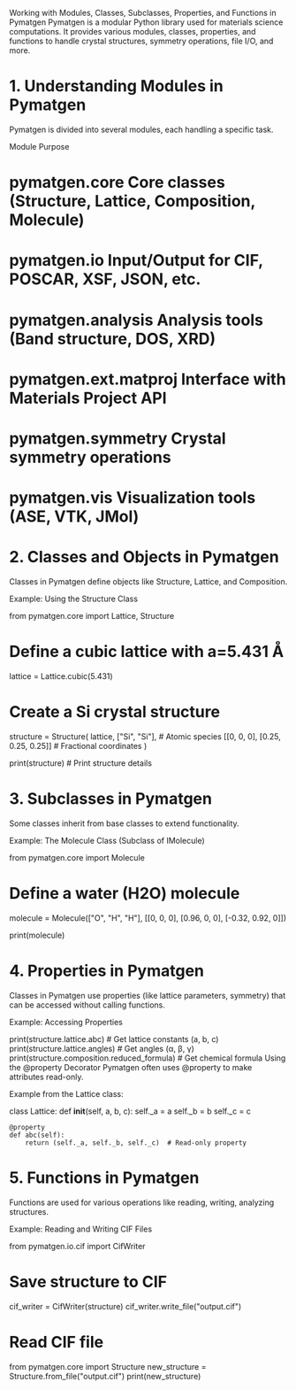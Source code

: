 Working with Modules, Classes, Subclasses, Properties, and Functions in Pymatgen
Pymatgen is a modular Python library used for materials science computations. It provides various modules, classes, properties, and functions to handle crystal structures, symmetry operations, file I/O, and more.

# 1. Understanding Modules in Pymatgen
Pymatgen is divided into several modules, each handling a specific task.

Module	Purpose
# pymatgen.core	Core classes (Structure, Lattice, Composition, Molecule)
# pymatgen.io	Input/Output for CIF, POSCAR, XSF, JSON, etc.
# pymatgen.analysis	Analysis tools (Band structure, DOS, XRD)
# pymatgen.ext.matproj	Interface with Materials Project API
# pymatgen.symmetry	Crystal symmetry operations
# pymatgen.vis	Visualization tools (ASE, VTK, JMol)

# 2. Classes and Objects in Pymatgen
Classes in Pymatgen define objects like Structure, Lattice, and Composition.

Example: Using the Structure Class

from pymatgen.core import Lattice, Structure

# Define a cubic lattice with a=5.431 Å

lattice = Lattice.cubic(5.431)

# Create a Si crystal structure
structure = Structure(
    lattice, 
    ["Si", "Si"],  # Atomic species
    [[0, 0, 0], [0.25, 0.25, 0.25]]  # Fractional coordinates
)

print(structure)  # Print structure details
# 3. Subclasses in Pymatgen
Some classes inherit from base classes to extend functionality.

Example: The Molecule Class (Subclass of IMolecule)

from pymatgen.core import Molecule

# Define a water (H2O) molecule
molecule = Molecule(["O", "H", "H"], [[0, 0, 0], [0.96, 0, 0], [-0.32, 0.92, 0]])

print(molecule)
# 4. Properties in Pymatgen
Classes in Pymatgen use properties (like lattice parameters, symmetry) that can be accessed without calling functions.

Example: Accessing Properties

print(structure.lattice.abc)  # Get lattice constants (a, b, c)
print(structure.lattice.angles)  # Get angles (α, β, γ)
print(structure.composition.reduced_formula)  # Get chemical formula
Using the @property Decorator
Pymatgen often uses @property to make attributes read-only.

Example from the Lattice class:

class Lattice:
    def __init__(self, a, b, c):
        self._a = a
        self._b = b
        self._c = c

    @property
    def abc(self):
        return (self._a, self._b, self._c)  # Read-only property
# 5. Functions in Pymatgen
Functions are used for various operations like reading, writing, analyzing structures.

Example: Reading and Writing CIF Files

from pymatgen.io.cif import CifWriter

# Save structure to CIF
cif_writer = CifWriter(structure)
cif_writer.write_file("output.cif")

# Read CIF file
from pymatgen.core import Structure
new_structure = Structure.from_file("output.cif")
print(new_structure)
